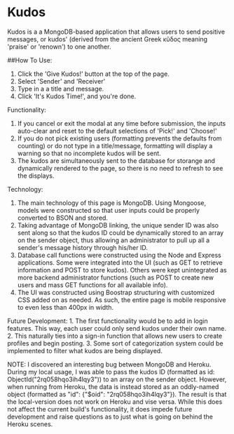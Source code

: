 # Kudos

Kudos is a a MongoDB-based application that allows users to send positive messages, or kudos' (derived from the ancient Greek  κῦδος meaning 'praise' or 'renown') to one another. 

##How To Use:
  1. Click the 'Give Kudos!' button at the top of the page.
  2. Select 'Sender' and 'Receiver'
  3. Type in a a title and message.
  4. Click 'It's Kudos Time!', and you're done.
  
Functionality: 
  1. If you cancel or exit the modal at any time before submission, the inputs auto-clear and reset to the default selections of 'Pick!'        and 'Choose!'
  2. If you do not pick existing users (formatting prevents the defaults from counting) or do not type in a title/message, formatting will      display a warning so that no incomplete kudos will be sent.
  3. The kudos are simultaneously sent to the database for storange and dynamically rendered to the page, so there is no need to refresh to      see the displays.
  
 Technology:
  1. The main technology of this page is MongoDB. Using Mongoose, models were constructed so that user inputs could be properly converted        to BSON and stored. 
  2. Taking advantage of MongoDB linking, the unique sender ID was also sent along so that the kudos ID could be dynamically stored to an        array on the sender object, thus allowing an administrator to pull up all a sender's message history through his/her ID.
  3. Database call functions were constructed using the Node and Express applications. Some were integrated into the UI (such as GET to          retrieve information and POST to store kudos). Others were kept unintegrated as more backend administrator functions (such as POST to      create new users and mass GET functions for all available info).
  4. The UI was constructed using Boostrap structuring with customized CSS added on as needed. As such, the entire page is mobile                responsive to even less than 400px in width.
  
  Future Development:
    1. The first functionality would be to add in login features. This way, each user could only send kudos under their own name. 
    2. This naturally ties into a sign-in function that allows new users to create profiles and begin posting.
    3. Some sort of categorization system could be implemented to filter what kudos are being displayed.
  
  NOTE: I discovered an interesting bug between MongoDB and Heroku. During my local usage, I was able to pass the kudos ID (formatted as         id: ObjectId("2rq058hqo3ih4lqy3")) to an array on the sender object. However, when running from Heroku, the data is instead             stored as an oddly-named object (formatted as "id": {"$oid": "2rq058hqo3ih4lqy3"}). The result is that the local-version does           not work on Heroku and vise versa. While this does not affect the current build's functionality, it does impede future                   development and raise questions as to just what is going on behind the Heroku scenes.
